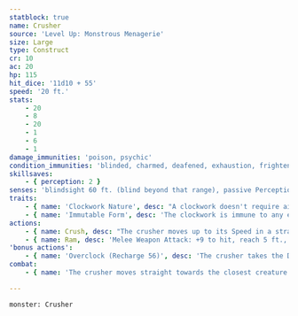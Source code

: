 ```yaml
---
statblock: true
name: Crusher
source: 'Level Up: Monstrous Menagerie'
size: Large
type: Construct
cr: 10
ac: 20
hp: 115
hit_dice: '11d10 + 55'
speed: '20 ft.'
stats:
    - 20
    - 8
    - 20
    - 1
    - 6
    - 1
damage_immunities: 'poison, psychic'
condition_immunities: 'blinded, charmed, deafened, exhaustion, frightened, paralyzed, petrified, poisoned'
skillsaves:
    - { perception: 2 }
senses: 'blindsight 60 ft. (blind beyond that range), passive Perception 12'
traits:
    - { name: 'Clockwork Nature', desc: "A clockwork doesn't require air, nourishment, or rest, and is immune to disease." }
    - { name: 'Immutable Form', desc: 'The clockwork is immune to any effect that would alter its form.' }
actions:
    - { name: Crush, desc: "The crusher moves up to its Speed in a straight line. While doing so, it can attempt to enter Large or smaller creatures' spaces. Whenever the crusher attempts to enter a creature's space, the creature makes a DC 17 Dexterity or Strength saving throw (the creature's choice). If the creature succeeds at a Strength saving throw, the crusher's movement ends for the turn. If the creature succeeds at a Dexterity saving throw, the creature may use its reaction, if available, to move up to half its Speed without provoking opportunity attacks. The first time on the crusher's turn that it enters a creature's space, the creature is knocked prone and takes 50 (10d8 + 5) bludgeoning damage. A creature is prone while in the crusher's space." }
    - { name: Ram, desc: 'Melee Weapon Attack: +9 to hit, reach 5 ft., one target. Hit: 23 (4d8 + 5) bludgeoning damage. If the crusher moves at least 20 feet straight towards the target before the attack, the attack deals an extra 18 (4d8) bludgeoning damage.' }
'bonus actions':
    - { name: 'Overclock (Recharge 56)', desc: 'The crusher takes the Dash action.' }
combat:
    - { name: 'The crusher moves straight towards the closest creature not authorized to be in its area, crushes it, and then moves towards the next creature, using Overclock if available', desc: 'It repeats the process until no living unauthorized creatures remain. The crusher uses its ram attack to knock down obstacles.' }

---
```

```statblock
monster: Crusher
```
